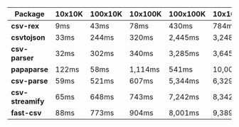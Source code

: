 | Package | 10x10K | 100x10K | 10x100K | 100x100K | 10x1000K 
|---------|---|---|---|---|---
| **csv-rex** | 9ms | 43ms | 78ms | 430ms | 784ms 
| **csvtojson** | 33ms | 244ms | 320ms | 2,445ms | 3,248ms 
| **csv-parser** | 32ms | 302ms | 340ms | 3,285ms | 3,645ms 
| **papaparse** | 122ms | 58ms | 1,114ms | 541ms | 10,001ms 
| **csv-parse** | 59ms | 521ms | 607ms | 5,344ms | 6,329ms 
| **csv-streamify** | 65ms | 648ms | 743ms | 7,242ms | 8,342ms 
| **fast-csv** | 88ms | 773ms | 904ms | 8,001ms | 9,389ms 
